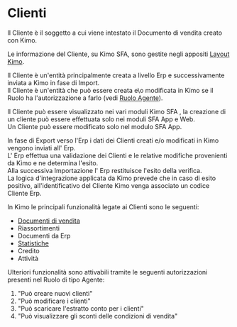 # Clienti

Il Cliente è il soggetto a cui viene intestato il Documento di vendita creato con Kimo.  
  
Le informazione del Cliente, su Kimo SFA, sono gestite negli appositi [Layout Kimo](../../interfaccia-utente/sfa/layout/list/#account-clienti-prospect-destinazioni-merci).

Il Cliente è un'entità principalmente creata a livello Erp e successivamente inviata a Kimo in fase di Import.  
Il Cliente è un'entità che può essere creata e\o modificata in Kimo se il Ruolo ha l'autorizzazione a farlo \(vedi [Ruolo Agente](../../impostazioni/ruoli.md#definizione-di-un-ruolo-per-agenti)\).

Il Cliente può essere visualizzato nei vari moduli Kimo SFA , la creazione di un cliente può essere effettuata solo nei moduli SFA App e Web.  
Un Cliente può essere modificato solo nel modulo SFA App.

In fase di Export verso l'Erp i dati dei Clienti creati e/o modificati in Kimo vengono inviati all' Erp.  
L' Erp effettua una validazione dei Clienti e le relative modifiche provenienti da Kimo e ne determina l'esito.  
Alla successiva Importazione l' Erp restituisce l'esito della verifica.  
La logica d'integrazione applicata da Kimo prevede che in caso di esito positivo, all'identificativo del Cliente Kimo venga associato un codice Cliente Erp.

In Kimo le principali funzionalità legate ai Clienti sono le seguenti:

* [Documenti di vendita](../documenti-di-vendita/)
* Riassortimenti
* Documenti da Erp
* [Statistiche](../statistiche.md)
* Credito 
* Attività

Ulteriori funzionalità sono attivabili tramite le seguenti autorizzazioni presenti nel Ruolo di tipo Agente:

1. "Può creare nuovi clienti"
2. "Può modificare i clienti"
3. "Può scaricare l'estratto conto per i clienti"
4. "Può visualizzare gli sconti delle condizioni di vendita"



